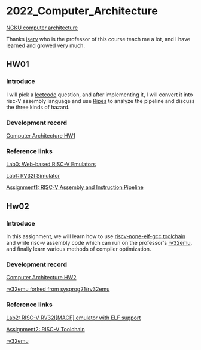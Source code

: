 # 2022_Computer_Architecture
[NCKU computer architecture](http://wiki.csie.ncku.edu.tw/arch/schedule)

Thanks [jserv](https://github.com/jserv) who is the professor of this course teach me a lot, and I have learned and growed very much.

## HW01

### Introduce

I will pick a [leetcode](https://leetcode.com/problems/three-consecutive-odds/) question, and after implementing it, I will convert it into risc-V assembly language and use [Ripes](https://github.com/mortbopet/Ripes) to analyze the pipeline and discuss the three kinds of hazard.

### Development record

[Computer Architecture HW1](https://hackmd.io/@wanghanchi/BkM-53UWi)

### Reference links

[Lab0: Web-based RISC-V Emulators](https://hackmd.io/@sysprog/SJ7ht_MuS)

[Lab1: RV32I Simulator](https://hackmd.io/@sysprog/H1TpVYMdB)

[Assignment1: RISC-V Assembly and Instruction Pipeline](https://hackmd.io/@sysprog/2022-arch-homework1)

## Hw02

### Introduce

In this assignment, we will learn how to use [riscv-none-elf-gcc toolchain](https://xpack.github.io/riscv-none-elf-gcc/) and write risc-v assembly code which can run on the professor's [rv32emu](https://github.com/sysprog21/rv32emu), and finally learn various methods of compiler optimization.

### Development record

[Computer Architecture HW2](https://hackmd.io/@wanghanchi/S1q0aBHQj)

[rv32emu forked from sysprog21/rv32emu](https://github.com/WangHanChi/rv32emu)

### Reference links

[Lab2: RISC-V RV32I[MACF] emulator with ELF support](https://hackmd.io/@sysprog/SJAR5XMmi)

[Assignment2: RISC-V Toolchain](https://hackmd.io/@sysprog/2022-arch-homework2)

[rv32emu](https://github.com/sysprog21/rv32emu)
